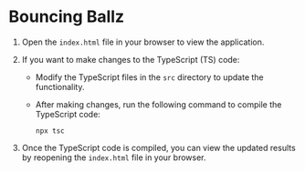 # Bouncing Ballz
1. Open the `index.html` file in your browser to view the application.

2. If you want to make changes to the TypeScript (TS) code:

   - Modify the TypeScript files in the `src` directory to update the functionality.

   - After making changes, run the following command to compile the TypeScript code:

     ```
     npx tsc
     ```

3. Once the TypeScript code is compiled, you can view the updated results by reopening the `index.html` file in your browser.

